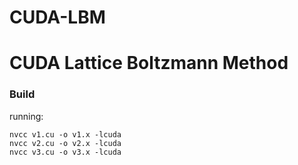 # CUDA-LBM
CUDA Lattice Boltzmann Method
====================================================
### Build
running:

    nvcc v1.cu -o v1.x -lcuda
    nvcc v2.cu -o v2.x -lcuda
    nvcc v3.cu -o v3.x -lcuda
